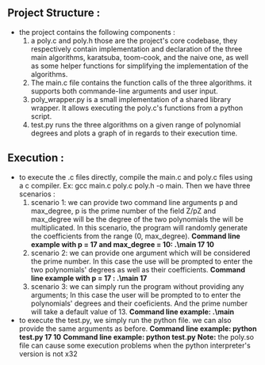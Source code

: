 ## Project Structure :
- the project contains the following components :
    1. a poly.c and poly.h those are the project's core codebase, they respectively contain implementation and declaration of the three main algorithms, karatsuba, toom-cook, and the naive one, as well as some helper functions for simplifying the implementation of the algorithms. 
    2. The main.c file contains the function calls of the three algorithms. it supports both commande-line arguments and user input.
    3. poly_wrapper.py is a small implementation of a shared library wrapper. It allows executing the poly.c's functions from a python script.
    4. test.py runs the three algorithms on a given range of polynomial degrees and plots a graph of in regards to their execution time.

## Execution : 
- to execute the .c files directly, compile the main.c and poly.c files using a c compiler. Ex: gcc main.c poly.c poly.h -o main. Then we have three scenarios : 
    1. scenario 1: we can provide two command line arguments p and max_degree, p is the prime number of the field Z/pZ and max_degree will be the degree of the two polynomials the will be multiplicated.
    In this scenario, the program will randomly generate the coefficients from the range (0, max_degree).
    **Command line example with p = 17 and max_degree = 10: .\main 17 10**
    2. scenario 2: we can provide one argument which will be considered the prime number. In this case the use will be prompted to enter the two polynomials' degrees as well as their coefficients.
    **Command line example with p = 17 : .\main 17**
    3. scenario 3: we can simply run the program without providing any arguments; In this case the user will be prompted to to enter the polynomials' degrees and their coeficients. And the prime number will take a default value of 13.
    **Command line example: .\main**
- to execute the test.py, we simply run the python file. we can also provide the same arguments as before.
    **Command line example: python test.py 17 10**
    **Command line example: python test.py**
**Note:** the poly.so file can cause some execution problems when the python interpreter's version is not x32
